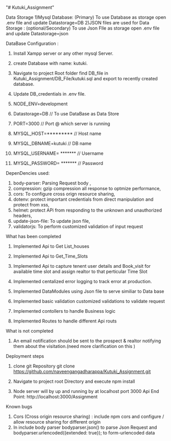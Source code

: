 "# Kutuki_Assignment"

Data Storage
1)Mysql Database: (Primary)
To use Database as storage open .env file and update Datastorage=DB
2)JSON files are used for Data Storage : (optional/Secondary)
To use Json FIle as storage open .env file and update Datastorage=json

DataBase Configuration :

1. Install Xampp server or any other mysql Server.
2. create Database with name: kutuki.
3. Navigate to project Root folder find DB_file in Kutuki_Assignment/DB_File/kutuki.sql and export to recently created database.
4. Update DB_credentials in .env file.
5. NODE_ENV=development

7.  Datastorage=DB             // To use DataBase as Data Store   
8.  PORT=3000                  // Port @ which server is running
9.  MYSQL_HOST=*********       // Host name
10. MYSQL_DBNAME=kutuki       // DB name
11. MYSQL_USERNAME= *******    // Username
12. MYSQL_PASSWORD= *******    // Password
   


DepenDencies used:

1. body-parser: Parsing Request body ,
2. compression: gzip compression all response to optmize performance,
3. cors: To configure cross orign resource sharing,
4. dotenv: protect important credentials from direct manipulation and protect from xss,
5. helmet: protect APi from responding to the unknown and unauthorized headers,
6. update-json-file: To update json file,
7. validatorjs: To perform customized validation of input request

What has been completed

1. Implemented Api to Get List_houses
2. Implemented Api to Get_Time_Slots
3. Implemented Api to capture tenent user details and Book_visit for available time slot and assign realtor to that perticular Time Slot

4. Implemented centalized error logging to track error at production.
5. Implemented DataModules using Json file to serve similiar to Data base
6. Implemented basic validation customized validations to validate request
7. Implemented contollers to handle Business logic
8. Implemented Routes to handle different Api routs

What is not completed

1. An email notification should be sent to the prospect & realtor notifying them about the
   visitation.(need more clarification on this )

Deployment steps

1. clone git Repository
   git clone https://github.com/naveengangadharappa/Kutuki_Assignment.git

2. Navigate to project root Directory and execute
   npm install

3. Node server will by up and running by at localhost port 3000
   Api End Point: http://localhost:3000/Assignment

Known bugs

1. Cors (Cross origin resource sharing) : include npm cors and configure / allow resource sharing for different origin
2. In include body parser bodyparser.json() to parse Json Request and bodyparser.urlencoded({extended: true}); to form-urlencoded data
